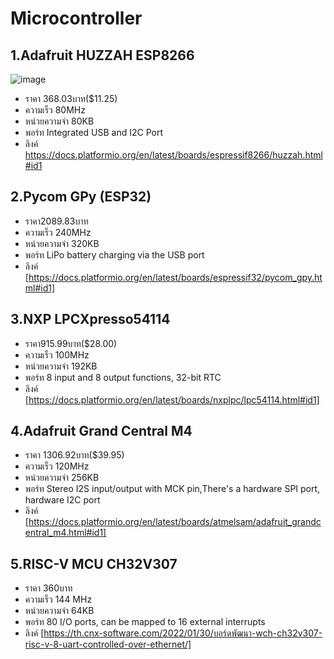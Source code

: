 # Microcontroller
## 1.Adafruit HUZZAH ESP8266
![image](https://user-images.githubusercontent.com/98944081/153745261-8a520586-150c-43a2-b0fe-76f16c37f505.jpeg)
- ราคา 368.03บาท($11.25)
- ความเร็ว 80MHz
- หน่วยความจำ 80KB
- พอร์ท Integrated USB and I2C Port
- ลิงค์ https://docs.platformio.org/en/latest/boards/espressif8266/huzzah.html#id1 
## 2.Pycom GPy (ESP32)
- ราคา2089.83บาท
- ความเร็ว 240MHz
- หน่วยความจำ 320KB
- พอร์ท LiPo battery charging via the USB port
- ลิงค์ [https://docs.platformio.org/en/latest/boards/espressif32/pycom_gpy.html#id1]
## 3.NXP LPCXpresso54114
- ราคา915.99บาท($28.00)
- ความเร็ว 100MHz
- หน่วยความจำ 192KB
- พอร์ท 8 input and 8 output functions, 32-bit RTC
- ลิงค์ [https://docs.platformio.org/en/latest/boards/nxplpc/lpc54114.html#id1]
## 4.Adafruit Grand Central M4
- ราคา 1306.92บาท($39.95)
- ความเร็ว 120MHz
- หน่วยความจำ 256KB
- พอร์ท Stereo I2S input/output with MCK pin,There's a hardware SPI port, hardware I2C port
- ลิงค์ [https://docs.platformio.org/en/latest/boards/atmelsam/adafruit_grandcentral_m4.html#id1]
## 5.RISC-V MCU CH32V307
- ราคา 360บาท
- ความเร็ว 144 MHz
- หน่วยความจำ 64KB 
- พอร์ท 80 I/O ports, can be mapped to 16 external interrupts
- ลิงค์ [https://th.cnx-software.com/2022/01/30/บอร์ดพัฒนา-wch-ch32v307-risc-v-8-uart-controlled-over-ethernet/]
